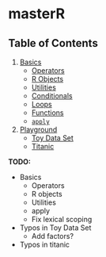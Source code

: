 # masterR

## Table of Contents

1. [Basics](../base/)
    * [Operators](../master/basics/operators.md)
    * [R Objects](../master/basics/objects.md)
    * [Utilities](../master/basics/utils.md)
    * [Conditionals](../master/basics/cond.md)
    * [Loops](../master/basics/loops.md)
    * [Functions](../master/basics/functions.md)
    * [`apply`](../master/basics/apply.md)
2. [Playground](../master/playground/)
    * [Toy Data Set](../master/playground/toy_data/)
    * [Titanic](../master/playground/titanic/)

__TODO:__

* Basics
   * Operators
   * R objects
   * Utilities
   * apply
   * Fix lexical scoping
* Typos in Toy Data Set
   * Add factors?
* Typos in titanic
